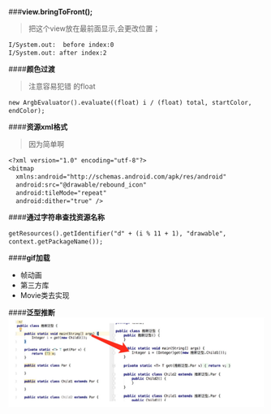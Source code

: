 

###**view.bringToFront();**
>把这个view放在最前面显示,会更改位置；

```
I/System.out:  before index:0
I/System.out: after index:2
```

####**颜色过渡**
>注意容易犯错 的float 

```
new ArgbEvaluator().evaluate((float) i / (float) total, startColor, endColor);
```

####**资源xml格式**
>因为简单啊

```
<?xml version="1.0" encoding="utf-8"?>
<bitmap
  xmlns:android="http://schemas.android.com/apk/res/android"
  android:src="@drawable/rebound_icon"
  android:tileMode="repeat"
  android:dither="true" />
```

####**通过字符串查找资源名称**
```
getResources().getIdentifier("d" + (i % 11 + 1), "drawable", context.getPackageName());
```

####**gif加载**
* 帧动画
* 第三方库
* Movie类去实现

####**泛型推断**
![](./demo/泛型推断.png)